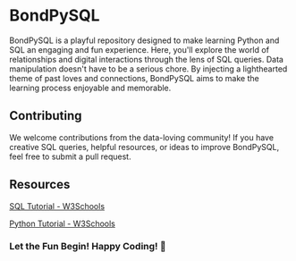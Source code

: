 # BondPySQL

BondPySQL is a playful repository designed to make learning Python and SQL an engaging and fun experience. Here, you'll explore the world of relationships and digital interactions through the lens of SQL queries. Data manipulation doesn't have to be a serious chore. By injecting a lighthearted theme of past loves and connections, BondPySQL aims to make the learning process enjoyable and memorable.

## Contributing

We welcome contributions from the data-loving community! If you have creative SQL queries, helpful resources, or ideas to improve BondPySQL, feel free to submit a pull request.

## Resources

[SQL Tutorial - W3Schools](https://www.w3schools.com/sql/default.asp)

[Python Tutorial - W3Schools](https://www.w3schools.com/python/default.asp)  

### Let the Fun Begin! Happy Coding! 🫶
